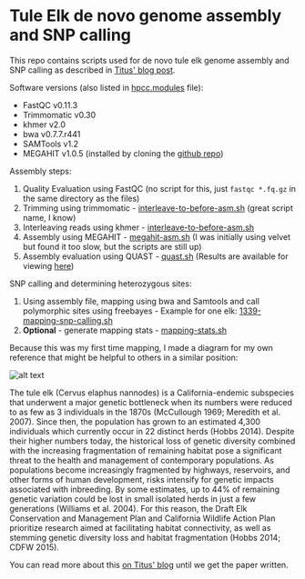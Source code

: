 # Tule Elk de novo genome assembly and SNP calling

This repo contains scripts used for de novo tule elk genome assembly and SNP calling as described in [Titus' blog post](http://ivory.idyll.org/blog/2016-tule-elk-draft.html).

Software versions (also listed in [hpcc.modules](https://github.com/jessicamizzi/tule-elk/blob/master/hpcc.modules) file):

* FastQC v0.11.3
* Trimmomatic v0.30
* khmer v2.0
* bwa v0.7.7.r441
* SAMTools v1.2
* MEGAHIT v1.0.5 (installed by cloning the [github repo](https://github.com/voutcn/megahit))

Assembly steps:

1. Quality Evaluation using FastQC (no script for this, just `fastqc *.fq.gz` in the same directory as the files)
2. Trimming using trimmomatic - [interleave-to-before-asm.sh](https://github.com/jessicamizzi/tule-elk/blob/master/interleave-to-before-asm.sh) (great script name, I know)
3. Interleaving reads using khmer - [interleave-to-before-asm.sh](https://github.com/jessicamizzi/tule-elk/blob/master/interleave-to-before-asm.sh)
4. Assembly using MEGAHIT - [megahit-asm.sh](https://github.com/jessicamizzi/tule-elk/blob/master/megahit-asm.sh) (I was initially using velvet but found it too slow, but the scripts are still up)
5. Assembly evaluation using QUAST - [quast.sh](https://github.com/jessicamizzi/tule-elk/blob/master/quast.sh) (Results are available for viewing [here](https://docs.google.com/spreadsheets/d/1nhKOLVWc_VQt31xmik9_qEKK1S5U6biXARm7qJ-OCOQ/edit?usp=sharing))

SNP calling and determining heterozygous sites:

1. Using assembly file, mapping using bwa and Samtools and call polymorphic sites using freebayes - Example for one elk: [1339-mapping-snp-calling.sh](https://github.com/jessicamizzi/tule-elk/blob/master/1339-mapping-snp-calling.sh)
2. **Optional** - generate mapping stats - [mapping-stats.sh](https://github.com/jessicamizzi/tule-elk/blob/master/mapping-stats.sh)

Because this was my first time mapping, I made a diagram for my own reference that might be helpful to others in a similar position:

![alt text](https://github.com/jessicamizzi/tule-elk/blob/master/images/mapping-diagram.png)

<!---
## Hey, why study Tule Elk anyway?
I'm glad you asked! Here are some great reasons to study Tule Elk:

![alt text](https://github.com/jessicamizzi/tule-elk/blob/master/images/elk-pic-1.png)

![alt text](https://github.com/jessicamizzi/tule-elk/blob/master/images/elk-pic-2.png)

![alt text](https://github.com/jessicamizzi/tule-elk/blob/master/images/elk-pic-3.png)

### In all seriousness --->
The tule elk (Cervus elaphus nannodes) is a California-endemic subspecies that underwent a major genetic bottleneck when its numbers were reduced to as few as 3 individuals in the 1870s (McCullough 1969; Meredith et al. 2007). Since then, the population has grown to an estimated 4,300 individuals which currently occur in 22 distinct herds (Hobbs 2014). Despite their higher numbers today, the historical loss of genetic diversity combined with the increasing fragmentation of remaining habitat pose a significant threat to the health and management of contemporary populations. As populations become increasingly fragmented by highways, reservoirs, and other forms of human development, risks intensify for genetic impacts associated with inbreeding. By some estimates, up to 44% of remaining genetic variation could be lost in small isolated herds in just a few generations (Williams et al. 2004). For this reason, the Draft Elk Conservation and Management Plan and California Wildlife Action Plan prioritize research aimed at facilitating habitat connectivity, as well as stemming genetic diversity loss and habitat fragmentation (Hobbs 2014; CDFW 2015).

You can read more about this [on Titus' blog](http://ivory.idyll.org/blog/2016-tule-elk-draft.html) until we get the paper written.
